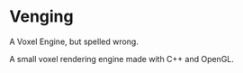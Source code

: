 # Venging
 A Voxel Engine, but spelled wrong.

A small voxel rendering engine made with C++ and OpenGL.
